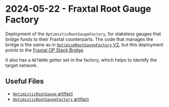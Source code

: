 # 2024-05-22 - Fraxtal Root Gauge Factory

Deployment of the `OptimisticRootGaugeFactory`, for stakeless gauges that bridge funds to their Fraxtal counterparts.
The code that manages the bridge is the same as in [`OptimismRootGaugeFactory` V2](../20220823-optimism-root-gauge-factory-v2/), but this deployment points to the [Fraxtal OP Stack Bridge](https://docs.frax.com/fraxtal/tools/bridges#fraxtal-op-stack-bridge).

It also has a `NETWORK` getter set in the factory, which helps to identify the target network.

## Useful Files

- [`OptimisticRootGauge` artifact](./artifact/OptimisticRootGauge.json)
- [`OptimisticRootGaugeFactory` artifact](./artifact/OptimisticRootGaugeFactory.json)
